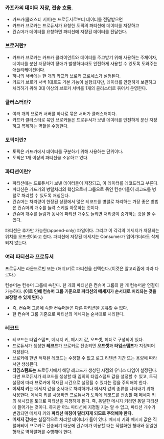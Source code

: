 ### 카프카의 데이터 저장, 전송 흐름.
- 카프카(클러스터 서버)는 프로듀서로부터 데이터를 전달받으면 
- 카프카 브로커는 프로듀서가 요청한 토픽의 파티션에 데이터를 저장하고 
- 컨슈머가 데이터를 요청하면 파티션에 저장된 데이터를 전달한다.

### 브로커란?
- 카프카 브로커는 카프카 클라이언트와 데이터를 주고받기 위해 사용하는 주체이자, 데이터를 분산 저장하여 장애가 발생하더라도 안전하게 사용할 수 있도록 도와주는 애플리케이션이다.
- 하나의 서버에는 한 개의 카프카 브로커 프로세스가 실행된다.
- 카프카 브로커 서버 1대로도 기본 기능이 실행되지만, 데이터를 안전하게 보관하고 처리하기 위해 3대 이상의 브로커 서버를 1개의 클러스터로 묶어서 운영한다.

### 클러스터란?
- 여러 개의 브로커 서버를 하나로 묶은 서버가 클러스터이다.
- 카프카 클러스터로 묶인 브로커들은 프로듀서가 보낸 데이터를 안전하게 분산 저장하고 복제하는 역할을 수행한다.

### 토픽이란?
- 토픽은 카프카에서 데이터를 구분하기 위해 사용하는 단위이다. 
- 토픽은 1개 이상의 파티션을 소유하고 있다.


### 파티션이란?
- 파티션에는 프로듀서가 보낸 데이터들이 저장되고, 이 데이터를 레코드라고 부른다.
- 파티션은 카프카의 병렬처리의 핵심으로써 그룹으로 묶인 컨슈머들이 레코드를 병렬로 처리할 수 있도록 매칭된다.
- 컨슈머는 처리량이 한정된 상황에서 많은 레코드를 병렬로 처리하는 가장 좋은 방법은 컨슈머의 개수를 늘려 스케일 아웃하는 것이다.
- 컨슈머 개수를 늘림과 동시에 파티션 개수도 늘리면 처리량이 증가하는 것을 볼 수 있다.

파티션은 추가만 가능한(append-only) 파일이다. 
그리고 이 각각의 메세지가 저장되는 위치를 오프셋이라고 한다.
파티션에 저장된 메세지는 Consumer가 읽어가더라도 삭제되지 않는다.

### 여러 파티션과 프로듀서
프로듀서는 라운드로빈 또는 (해쉬)키로 파티션을 선택한다.(이것은 알고리즘에 따라 다르다.)

컨슈머는 컨슈머 그룹에 속한다.
한 개의 파티션은 컨슈머 그룹의 한 개 컨슈머만 연결이 가능하다.
**(이로 인해 컨슈머 그룹 기준으로 파티션의 메세지가 순서대로 처리되는 것을 보장할 수 있게 된다.)**
- 즉, 컨슈머 그룹에 속한 컨슈머들은 다른 파티션을 공유할 수 없다.
- 한 컨슈머 그룹 기준으로 파티션의 메세지는 순서대로 처리한다.


### 레코드
- 레코드는 타임스탬프, 메시지 키, 메시지 값, 오프셋, 헤더로 구성되어 있다.
- 프로듀서가 생성한 **레코드**가 브로커로 전송되면 **오프셋**과 **타임스탬프**가 지정되어 저장된다.
- 브로커에 한번 적재된 레코드는 수정할 수 없고 로그 리텐션 기간 또는 용량에 따라서만 생성된다.
- **타임스탬프는** 프로듀서에서 해당 레코드가 생성된 시점의 유닉스 타임이 설정된다. 다만 프로듀서가 레코드를 생성할 대 임의의 타임스탬프 값을 설정할 수 있고, 토픽 설정에 따라 브로커에 적재된 시간으로 설정될 수 있다는 점을 주의해야 한다.
- **메세지 키**는 메세지 값을 순서대로 처리하거나 메시지 값의 종류를 나타내기 위해 사용한다. 메세지 키를 사용하면 프로듀서가 토픽에 레코드를 전송할 때 메세지 키의 해시값을 토대로 파티션을 지정하게 된다. 즉, 동일한 메시지 키라면 동일 파티션에 들어가는 것이다. 하지만 어느 파티션에 지정될 지는 알 수 없고, 파티션 개수가 변경되면 메세지 키와 **파티션 매칭이 달라지게 되므로 주의해야 한다.**
- **메세지 값**에는 실질적으로 처리할 데이터가 들어 있다. 메시지 키와 메시지 값은 직렬화되어 브로커로 전송되기 때문에 컨슈머가 이용할 때는 직렬화한 형태와 동일한 형태로 역직렬화를 수행해야 한다.






